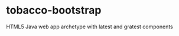 tobacco-bootstrap
=================

HTML5 Java web app archetype with latest and gratest components 